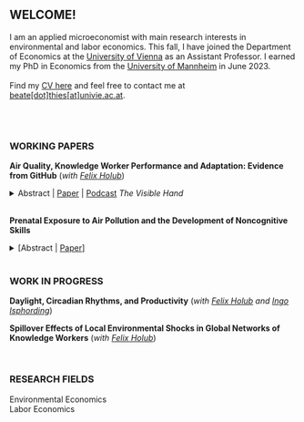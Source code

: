 
## WELCOME!

I am an applied microeconomist with main research interests in environmental and labor economics. This fall, I have joined the Department of Economics at the [University of Vienna](https://econ.univie.ac.at/) as an Assistant Professor.  I earned my PhD in Economics from the [University of Mannheim](https://www.vwl.uni-mannheim.de/en/) in June 2023.
<br/>
<br/>
Find my [CV here](https://beatethies.github.io/CV.pdf) and feel free to contact me at [beate[dot]thies[at]univie.ac.at](mailto:beate.thies@univie.ac.at).  <br/>
<br/>

<br/>

### WORKING PAPERS
**Air Quality, Knowledge Worker Performance and Adaptation: Evidence from GitHub**  (*with [Felix Holub](https://felixholub.com/)*)

<details>
  <summary>Abstract | <a href="https://beatethies.github.io/AQ_GitHub.pdf">Paper</a> | <a href="https://www.thevisiblehand.uk/episodes/episode-51">Podcast</a>  <em>The Visible Hand</em> </summary>
Highly skilled knowledge workers are important drivers of innovation and long-run growth. We study how air quality affects productivity and work patterns among these workers, using data from GitHub, the world's largest coding platform. We combine panel data on daily output, working hours, and task choices for a sample of 27,000 software developers across four continents during the period 2014-2019 with information on concentrations of fine particulate matter (PM2.5). An increase in air pollution reduces output, measured by the number of total actions performed on GitHub per day, and induces developers to adapt by working on easier tasks and by ending work activity earlier. To compensate, they work more on weekends following high-pollution days, which suggests adverse impacts on their work-life-balance. The decline in output arises even at concentrations in line with current regulatory standards in the EU and US. Exposure to unusually high PM2.5 levels relative to the city-by-season-by-day-of-week specific mean reduces daily output quantity by 4%, which translates into a loss in output value by approximately $8 per developer.
</details>

 <br/>
 
**Prenatal Exposure to Air Pollution and the Development of Noncognitive Skills**


<details>
  <summary>[Abstract | <a href="https://beatethies.github.io/AP_noncognitive_paper.pdf">Paper</a>]</summary>
<div class="panel" style="background-color: #F1F1F1; color: #666; padding: 10px;"> 
Noncognitive skills are important predictors for life outcomes like education, health and earnings. This paper 
provides causal evidence on the effect of in-utero exposure to air pollution on noncognitive ability in childhood. 
I use the meteorological phenomenon of thermal inversions to address the endogeneity in exposure to particulate 
matter and data from a representative household survey in Germany to measure noncognitive abilities. I find that
an increase in particulate matter concentration by 1 unit during the prenatal period raises neuroticism at age 5-10 
by 7% of a standard deviation. This implies that affected children are less emotionally stable, more fearful and 
less self-confident. Back of the envelope computations indicate that a one standard deviation increase in particulate 
matter reduces adult earnings by 0.24%-0.29% 
just through its impact on neuroticism. </div>
</details>

<br/>

### WORK IN PROGRESS
**Daylight, Circadian Rhythms, and Productivity** (*with [Felix Holub](https://felixholub.com/) and [Ingo Isphording](https://sites.google.com/view/ingoeisphording/about-me)*) 


**Spillover Effects of Local Environmental Shocks in Global Networks of Knowledge Workers** (*with [Felix Holub](https://felixholub.com/)*)

<br/>

### RESEARCH FIELDS
Environmental Economics<br/>
Labor Economics<br/>
